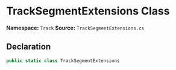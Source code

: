 # TrackSegmentExtensions Class

**Namespace:** `Track`
**Source:** `TrackSegmentExtensions.cs`

## Declaration

```csharp
public static class TrackSegmentExtensions
```

